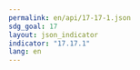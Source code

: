```yaml
---
permalink: en/api/17-17-1.json
sdg_goal: 17
layout: json_indicator
indicator: "17.17.1"
lang: en
---
```

